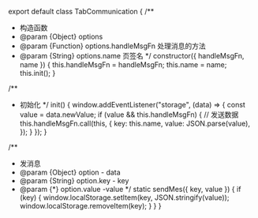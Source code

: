 export default class TabCommunication {
  /**
   * 构造函数
   * @param {Object} options
   * @param {Function} options.handleMsgFn 处理消息的方法
   * @param {String} options.name 页签名
   */
  constructor({ handleMsgFn, name }) {
    this.handleMsgFn = handleMsgFn;
    this.name = name;
    this.init();
  }

  /**
   * 初始化
   */
  init() {
    window.addEventListener("storage", (data) => {
      const value = data.newValue;
      if (value && this.handleMsgFn) {
        // 发送数据
        this.handleMsgFn.call(this, {
          key: this.name,
          value: JSON.parse(value),
        });
      }
    });
  }

  /**
   * 发消息
   * @param {Object} option - data
   * @param {String} option.key - key
   * @param {*} option.value -value
   */
  static sendMes({ key, value }) {
    if (key) {
      window.localStorage.setItem(key, JSON.stringify(value));
      window.localStorage.removeItem(key);
    }
  }
}
